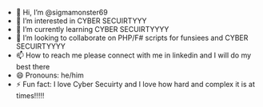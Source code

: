 - 👋 Hi, I’m @sigmamonster69
- 👀 I’m interested in CYBER SECUIRTYYY
- 🌱 I’m currently learning CYBER SECUIRTYYYY
- 💞️ I’m looking to collaborate on PHP/F# scripts for funsiees and CYBER SECUIRTYYYY
- 📫 How to reach me please connect with me in linkedin and I will do my best there
- 😄 Pronouns: he/him
- ⚡ Fun fact: I love Cyber Secuirty and I love how hard and complex it is at times!!!!!

<!---
sigmamonster69/sigmamonster69 is a ✨ special ✨ repository because its `README.md` (this file) appears on your GitHub profile.
You can click the Preview link to take a look at your changes.
--->
